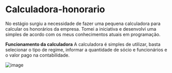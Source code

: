 # Calculadora-honorario

No estágio surgiu a necessidade de fazer uma pequena calculadora para calcular os honorários da empresa. Tomei a iniciativa e desenvolvi uma simples de acordo com os meus conhecimentos atuais em programação.


**Funcionamento da calculadora**
A calculadora é simples de utilizar,  basta selecionar o tipo de regime, informar a quantidade de sócio e funcionários e o valor pago na contabilidade.

![image](https://user-images.githubusercontent.com/60072896/125457275-b2c0b7fb-95ad-42ec-94e9-da01a458b101.png)

